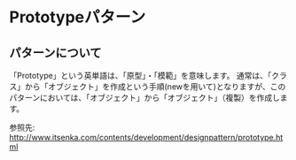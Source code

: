 # Prototypeパターン


## パターンについて

「Prototype」という英単語は、「原型」・「模範」を意味します。
通常は、「クラス」から「オブジェクト」を作成という手順(newを用いて)となりますが、このパターンにおいては、「オブジェクト」から「オブジェクト」（複製）を作成します。

参照先: http://www.itsenka.com/contents/development/designpattern/prototype.html
